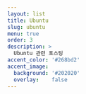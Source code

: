 ```yaml
---
layout: list
title: Ubuntu
slug: ubuntu
menu: true
order: 3
description: >
  Ubuntu 관련 포스팅
accent_color: '#268bd2'
accent_image:
  background: '#202020'
  overlay:    false
---
```

